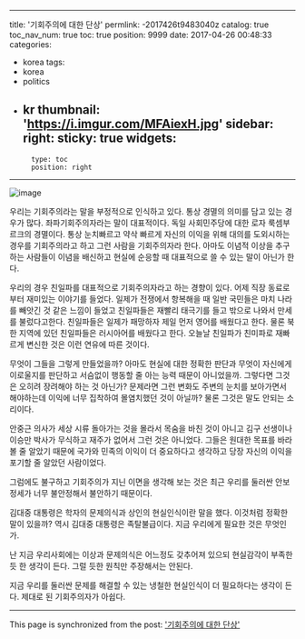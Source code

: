 
---
title: '기회주의에 대한 단상'
permlink: -2017426t9483040z
catalog: true
toc_nav_num: true
toc: true
position: 9999
date: 2017-04-26 00:48:33
categories:
- korea
tags:
- korea
- politics
- kr
thumbnail: 'https://i.imgur.com/MFAiexH.jpg'
sidebar:
    right:
        sticky: true
widgets:
    -
        type: toc
        position: right
---


![image](https://i.imgur.com/MFAiexH.jpg)

우리는 기회주의라는 말을 부정적으로 인식하고 있다. 통상 경멸의 의미를 담고 있는 경우가 많다. 좌파기회주의자라는 말이 대표적이다. 독일 사회민주당에 대한 로자 룩셈부르크의 경멸이다. 통상 눈치빠르고 약삭 빠르게 자신의 이익을 위해 대의를 도외시하는 경우를 기회주의라고 하고 그런 사람을 기회주의자라 한다. 아마도 이념적 이상을 추구하는 사람들이 이념을 배신하고 현실에 순응할 때 대표적으로 쓸 수 있는 말이 아닌가 한다. 

우리의 경우 친일파를 대표적으로 기회주의자라고 하는 경향이 있다. 어제 직장 동료로부터 재미있는 이야기를 들었다. 일제가 전쟁에서 항복해을 때 일반 국민들은 마치 나라를 빼앗긴 것 같은 느낌이 들었고 친일파들은 재빨리 태극기를 들고 밖으로 나와서 만세를 불렀다고한다. 친일파들은 일제가 패망하자 제일 먼저 영어를 배웠다고 한다. 물론 북한 지역에 있던 친일파들은 러시아어를 배웠다고 한다. 오늘날 친일파가 친미파로 재빠르게 변신한 것은 이런 연유에 따른 것이다.

무엇이 그들을 그렇게 만들었을까? 아마도 현실에 대한 정확한 판단과 무엇이 자신에게 이로울지를 판단하고 서슴없이 행동할 줄 아는 능력 때문이 아니었을까. 그렇다면 그것은 오히려 장려해야 하는 것 아닌가? 문제라면 그런 변화도 주변의 눈치를 보아가면서 해야하는데 이익에 너무 집착하여 몰염치했던 것이 아닐까? 물론 그것은 말도 안되는 소리이다. 

안중근 의사가 세상 시류 돌아가는 것을 몰라서 목숨을 바친 것이 아니고 김구 선생이나 이승만 박사가 무식하고 재주가 없어서 그런 것은 아니었다. 
그들은 원대한 목표를 바라볼 줄 알았기 때문에 국가와 민족의 이익이 더 중요하다고 생각하고 당장 자신의 이익을 포기할 줄 알았던 사람이었다.  

그럼에도 불구하고 기회주의가 지닌 이면을 생각해 보는 것은 최근 우리를 둘러싼 안보정세가 너무 불안정해서 불안하기 때문이다. 

김대중 대통령은 학자의 문제의식과 상인의 현실인식이란 말을 했다. 이것처럼 정확한 말이 있을까? 역시 김대중 대통령은 족탈불급이다. 지금 우리에게 필요한 것은 무엇인가. 

난 지금 우리사회에는 이상과 문제의식은 어느정도 갖추어져 있으되 현실감각이 부족한 듯 한 생각이 든다. 그럴 듯한 원칙만 주장해서는 안된다. 

지금 우리를 둘러싼 문제를 해결할 수 있는 냉철한 현실인식이 더 필요하다는 생각이 든다. 제대로 된 기회주의자가 아쉽다.

- - -

This page is synchronized from the post: ['기회주의에 대한 단상'](https://steemit.com/@oldstone/-2017426t9483040z)
